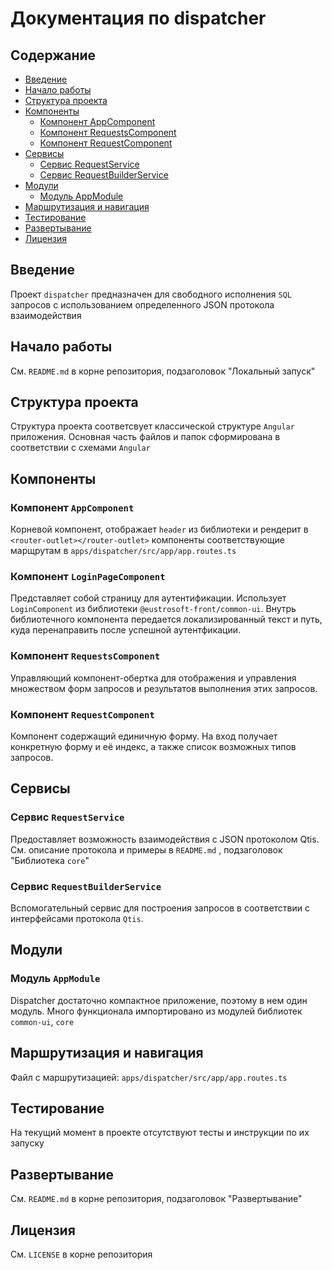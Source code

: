 # Документация по dispatcher

## Содержание
- [Введение](#введение)
- [Начало работы](#начало-работы)
- [Структура проекта](#структура-проекта)
- [Компоненты](#компоненты)
  - [Компонент AppComponent](#компонент-appcomponent)
  - [Компонент RequestsComponent](#компонент-requestscomponent)
  - [Компонент RequestComponent](#компонент-requestcomponent)
- [Сервисы](#сервисы)
  - [Сервис RequestService](#сервис-requestservice)
  - [Сервис RequestBuilderService](#сервис-requestbuilderservice)
- [Модули](#модули)
  - [Модуль AppModule](#модуль-appmodule)
- [Маршрутизация и навигация](#маршрутизация-и-навигация)
- [Тестирование](#тестирование)
- [Развертывание](#развертывание)
- [Лицензия](#лицензия)

## Введение

Проект `dispatcher` предназначен для свободного исполнения `SQL` запросов с использованием определенного JSON протокола взаимодействия

## Начало работы

См. `README.md` в корне репозитория, подзаголовок "Локальный запуск"

## Структура проекта

Структура проекта соответсвует классической структуре `Angular` приложения. 
Основная часть файлов и папок сформирована в соответствии с схемами `Angular`

## Компоненты

### Компонент `AppComponent`

Корневой компонент, отображает `header` из библиотеки и рендерит в `<router-outlet></router-outlet>` 
компоненты соответствующие марщрутам в `apps/dispatcher/src/app/app.routes.ts`

### Компонент `LoginPageComponent`

Представляет собой страницу для аутентификации. Использует `LoginComponent` из библиотеки `@eustrosoft-front/common-ui`.
Внутрь библиотечного компонента передается локализированный текст и путь, куда перенаправить после успешной аутентфикации.

### Компонент `RequestsComponent`

Управляющий компонент-обертка для отображения и управления множеством форм запросов и результатов выполнения этих запросов.

### Компонент `RequestComponent`

Компонент содержащий единичную форму. На вход получает конкретную форму и её индекс, а также список возможных типов запросов.

## Сервисы

### Сервис `RequestService`

Предоставляет возможность взаимодействия с JSON протоколом Qtis. См. описание протокола и примеры в `README.md` , подзаголовок "Библиотека `core`"  

### Сервис `RequestBuilderService`

Вспомогательный сервис для построения запросов в соответствии с интерфейсами протокола `Qtis`.

## Модули

### Модуль `AppModule`

Dispatcher достаточно компактное приложение, поэтому в нем один модуль. 
Много функционала импортировано из модулей библиотек `common-ui`, `core`
 
## Маршрутизация и навигация

Файл с маршрутизацией: `apps/dispatcher/src/app/app.routes.ts`

## Тестирование

На текущий момент в проекте отсутствуют тесты и инструкции по их запуску

## Развертывание

См. `README.md` в корне репозитория, подзаголовок "Развертывание"

## Лицензия

См. `LICENSE` в корне репозитория
